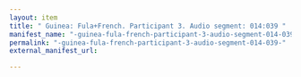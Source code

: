 ```yaml
---
layout: item
title: " Guinea: Fula+French. Participant 3. Audio segment: 014:039 "
manifest_name: "-guinea-fula-french-participant-3-audio-segment-014-039-"
permalink: "-guinea-fula-french-participant-3-audio-segment-014-039-"
external_manifest_url: 

---
```

<!-- Add an essay or interpretive material below this line,
using HTML or markdown.  Do not modify this file above this line -->
